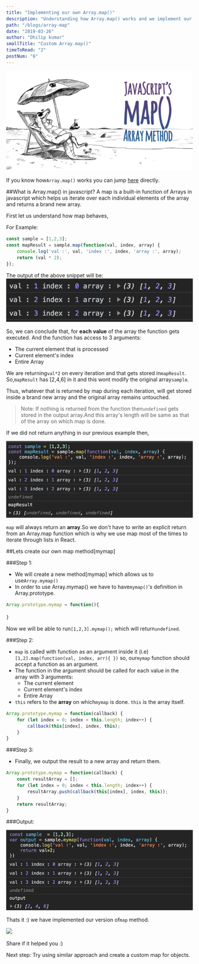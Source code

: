 ```yaml
---
title: "Implementing our own Array.map()"
description: "Understanding how Array.map() works and we implement our version of map"
path: "/blogs/array-map"
date: "2019-03-26"
author: "Dhilip kumar"
smallTitle: "Custom Array.map()"
timeToRead: "2"
postNum: "6"
---
```

<img src="./cover_6.png">
<br/>

If you know how`Array.map()` works you can jump [here](#map_implementation) directly.

##What is Array.map() in javascript?
    A map is a built-in function of Arrays in javascript which helps us iterate over each individual elements of the array and returns a brand new array.


First let us understand how map behaves,

For Example:
``` js
const sample = [1,2,3];
const mapResult = sample.map(function(val, index, array) {
    console.log('val :', val, 'index :', index, 'array :', array);
    return (val * 2);
});
```
The output of the above snippet will be:
![](map1.png)


So, we can conclude that, for **each value** of the array the function gets executed. And the function has access to 3 arguments:
* The current element that is processed
* Current element's index
* Entire Array

We are returning`val*2` on every iteration and that gets stored in`mapResult`.
So,`mapResult` has [2,4,6] in it and this wont modify the original array`sample`.

Thus, whatever that is returned by map during each iteration, will get stored inside a brand new array and the original array remains untouched.

> Note: If nothing is returned from the function then`undefined` gets stored in the output array.And this array's length will be same as that of the array on which map is done.

If we did not return anything in our previous example then,

![](map2.png)

`map` will always return an **array**.So we don't have to write an explicit return from an Array.map function which is why we use map most of the times to iterate through lists in React.

##<a name="map_implementation"></a>Lets create our own map method[mymap]

###Step 1:
* We will create a new method[mymap] which allows us to use`Array.mymap()`
* In order to use Array.mymap() we have to have`mymap()`'s definition in Array.prototype.

``` js
Array.prototype.mymap = function(){

}
```
Now we will be able to run`[1,2,3].mymap();` which will return`undefined`.

###Step 2:
* `map` is called with function as an argument inside it (i.e) `[1,2].map(function(val, index, arr){ })` so, our`mymap` function should accept a function as an argument.
* The function in the argument should be called for each value in the array with 3 arguments:
    * The current element
    * Current element's index
    * Entire Array
* `this` refers to the **array** on which`mymap` is done. `this` is the array itself.

``` js
Array.prototype.mymap = function(callback) {
    for (let index = 0; index < this.length; index++) {
        callback(this[index], index, this);
    }
}
```
###Step 3:
* Finally, we output the result to a new array and return them.

``` js
Array.prototype.mymap = function(callback) {
    const resultArray = [];
    for (let index = 0; index < this.length; index++) {
        resultArray.push(callback(this[index], index, this));
    }
    return resultArray;
}
```
###Output:

![](map3.png)

Thats it :) we have implemented our version of`map` method.

![](https://media.giphy.com/media/2HMUYBYrhg4Gk/giphy.gif)

Share if it helped you :)

Next step: Try using similar approach and create a custom map for objects.

